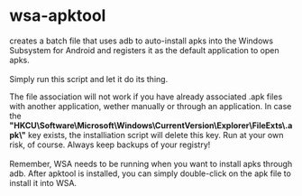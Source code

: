 # wsa-apktool
creates a batch file that uses adb to auto-install apks into the Windows Subsystem for Android and registers it as the default application to open apks.
<br><br>
Simply run this script and let it do its thing.

The file association will not work if you have already associated .apk files with another application, wether manually or through an application. In case the <b>"HKCU\Software\Microsoft\Windows\CurrentVersion\Explorer\FileExts\\.apk\\"</b> key exists, the installiation script will delete this key. Run at your own risk, of course. Always keep backups of your registry!
<br><br>
Remember, WSA needs to be running when you want to install apks through adb. After apktool is installed, you can simply double-click on the apk file to install it into WSA.
